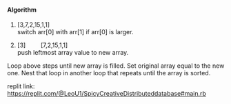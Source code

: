 #### Algorithm
1. [3,7,2,15,1,1]  
switch arr[0] with arr[1] if arr[0] is larger.  

2. [3]     [7,2,15,1,1]  
push leftmost array value to new array.  

Loop above steps until new array is filled. Set original array equal to the new one. Nest that loop in another loop that repeats until the array is sorted.

replit link: https://replit.com/@LeoU1/SpicyCreativeDistributeddatabase#main.rb